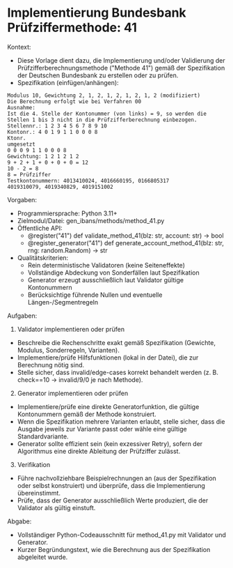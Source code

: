 # Implementierung Bundesbank Prüfziffermethode: 41

Kontext:
- Diese Vorlage dient dazu, die Implementierung und/oder Validierung der Prüfzifferberechnungsmethode ("Methode 41") gemäß der Spezifikation der Deutschen Bundesbank zu erstellen oder zu prüfen.
- Spezifikation (einfügen/anhängen):

```Text
Modulus 10, Gewichtung 2, 1, 2, 1, 2, 1, 2, 1, 2 (modifiziert)
Die Berechnung erfolgt wie bei Verfahren 00
Ausnahme:
Ist die 4. Stelle der Kontonummer (von links) = 9, so werden die
Stellen 1 bis 3 nicht in die Prüfzifferberechnung einbezogen.
Stellennr.: 1 2 3 4 5 6 7 8 9 10
Kontonr.: 4 0 1 9 1 1 0 0 0 8
Ktonr.
umgesetzt
0 0 0 9 1 1 0 0 0 8
Gewichtung: 1 2 1 2 1 2
9 + 2 + 1 + 0 + 0 + 0 = 12
10 - 2 = 8
8 = Prüfziffer
Testkontonummern: 4013410024, 4016660195, 0166805317
4019310079, 4019340829, 4019151002
```

Vorgaben:
- Programmiersprache: Python 3.11+
- Zielmodul/Datei: gen_ibans/methods/method_41.py
- Öffentliche API:
  - @register("41") def validate_method_41(blz: str, account: str) -> bool
  - @register_generator("41") def generate_account_method_41(blz: str, rng: random.Random) -> str
- Qualitätskriterien:
  - Rein deterministische Validatoren (keine Seiteneffekte)
  - Vollständige Abdeckung von Sonderfällen laut Spezifikation
  - Generator erzeugt ausschließlich laut Validator gültige Kontonummern
  - Berücksichtige führende Nullen und eventuelle Längen-/Segmentregeln

Aufgaben:
1) Validator implementieren oder prüfen
- Beschreibe die Rechenschritte exakt gemäß Spezifikation (Gewichte, Modulus, Sonderregeln, Varianten).
- Implementiere/prüfe Hilfsfunktionen (lokal in der Datei), die zur Berechnung nötig sind.
- Stelle sicher, dass invalid/edge-cases korrekt behandelt werden (z. B. check==10 -> invalid/9/0 je nach Methode).

2) Generator implementieren oder prüfen
- Implementiere/prüfe eine direkte Generatorfunktion, die gültige Kontonummern gemäß der Methode konstruiert.
- Wenn die Spezifikation mehrere Varianten erlaubt, stelle sicher, dass die Ausgabe jeweils zur Variante passt oder wähle eine gültige Standardvariante.
- Generator sollte effizient sein (kein exzessiver Retry), sofern der Algorithmus eine direkte Ableitung der Prüfziffer zulässt.

3) Verifikation
- Führe nachvollziehbare Beispielrechnungen an (aus der Spezifikation oder selbst konstruiert) und überprüfe, dass die Implementierung übereinstimmt.
- Prüfe, dass der Generator ausschließlich Werte produziert, die der Validator als gültig einstuft.

Abgabe:
- Vollständiger Python-Codeausschnitt für method_41.py mit Validator und Generator.
- Kurzer Begründungstext, wie die Berechnung aus der Spezifikation abgeleitet wurde.